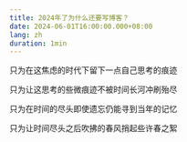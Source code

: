 ```yaml
---
title: 2024年了为什么还要写博客？
date: 2024-06-01T16:00:00.000+08:00
lang: zh
duration: 1min
---
```


只为在这焦虑的时代下留下一点自己思考的痕迹

只为让这思考的些微痕迹不被时间长河冲刷殆尽

只为在时间的尽头即使遗忘仍能寻到当年的记忆

只为让时间尽头之后吹拂的春风捎起些许春之絮
